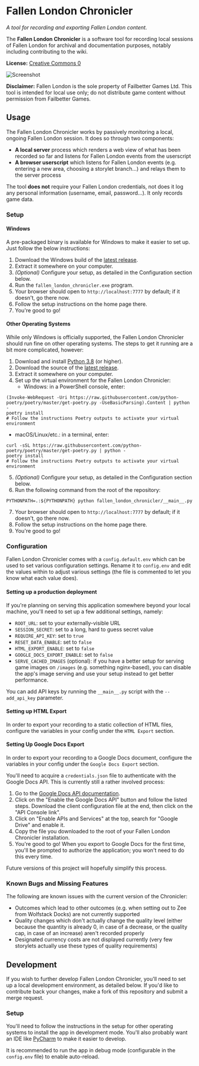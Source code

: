 Fallen London Chronicler
========================

*A tool for recording and exporting Fallen London content.*

The **Fallen London Chronicler** is a software tool for recording local sessions of Fallen London for archival and documentation purposes, notably including contributing to the wiki.

**License:** [Creative Commons 0](https://creativecommons.org/share-your-work/public-domain/cc0/)

![Screenshot](https://user-images.githubusercontent.com/1495312/107299258-394e0900-6a77-11eb-92f1-d66ddc6e6e6c.png)

**Disclaimer:** Fallen London is the sole property of Failbetter Games Ltd. This tool is intended for local use only; do not distribute game content without permission from Failbetter Games.

## Usage

The Fallen London Chronicler works by passively monitoring a local, ongoing Fallen London session. It does so through two components:

- **A local server** process which renders a web view of what has been recorded so far and listens for Fallen London events from the userscript
- **A browser userscript** which listens for Fallen London events (e.g. entering a new area, choosing a storylet branch...) and relays them to the server process

The tool **does not** require your Fallen London credentials, not does it log any personal information (username, email, password...). It only records game data.

### Setup

#### Windows

A pre-packaged binary is available for Windows to make it easier to set up. Just follow the below instructions:

1. Download the Windows build of the [latest release](https://github.com/Lyrositor/fallen_london_chronicler/releases).
2. Extract it somewhere on your computer.
3. *(Optional)* Configure your setup, as detailed in the Configuration section below.
4. Run the `fallen_london_chronicler.exe` program.
5. Your browser should open to `http://localhost:7777` by default; if it doesn't, go there now.
6. Follow the setup instructions on the home page there.
7. You're good to go!

#### Other Operating Systems

While only Windows is officially supported, the Fallen London Chronicler should run fine on other operating systems. The steps to get it running are a bit more complicated, however:

1. Download and install [Python 3.8](https://www.python.org/) (or higher).
2. Download the source of the [latest release](https://github.com/Lyrositor/fallen_london_chronicler/releases).
3. Extract it somewhere on your computer.
4. Set up the virtual environment for the Fallen London Chronicler:
   - Windows: in a PowerShell console, enter:
```
(Invoke-WebRequest -Uri https://raw.githubusercontent.com/python-poetry/poetry/master/get-poetry.py -UseBasicParsing).Content | python -
poetry install
# Follow the instructions Poetry outputs to activate your virtual environment
```
    
   - macOS/Linux/etc.: in a terminal, enter:
```shell
curl -sSL https://raw.githubusercontent.com/python-poetry/poetry/master/get-poetry.py | python -
poetry install
# Follow the instructions Poetry outputs to activate your virtual environment
```
5. *(Optional)* Configure your setup, as detailed in the Configuration section below.
6. Run the following command from the root of the repository:
```shell
PYTHONPATH=.:${PYTHONPATH} python fallen_london_chronicler/__main__.py
```
7. Your browser should open to `http://localhost:7777` by default; if it doesn't, go there now.
8. Follow the setup instructions on the home page there.
9. You're good to go!

### Configuration

Fallen London Chronicler comes with a `config.default.env` which can be used to set various configuration settings. Rename it to `config.env` and edit the values within to adjust various settings (the file is commented to let you know what each value does).

#### Setting up a production deployment

If you're planning on serving this application somewhere beyond your local machine, you'll need to set up a few additional settings, namely:

- `ROOT_URL`: set to your externally-visible URL
- `SESSION_SECRET`: set to a long, hard to guess secret value
- `REQUIRE_API_KEY`: set to `true`
- `RESET_DATA_ENABLE`: set to `false`
- `HTML_EXPORT_ENABLE`: set to `false`
- `GOOGLE_DOCS_EXPORT_ENABLE`: set to `false`
- `SERVE_CACHED_IMAGES` (optional): if you have a better setup for serving game images on `/images` (e.g. something nginx-based), you can disable the app's image serving and use your setup instead to get better performance.

You can add API keys by running the `__main__.py` script with the `--add_api_key` parameter.

#### Setting up HTML Export

In order to export your recording to a static collection of HTML files, configure the variables in your config under the `HTML Export` section.

#### Setting Up Google Docs Export

In order to export your recording to a Google Docs document, configure the variables in your config under the `Google Docs Export` section.

You'll need to acquire a `credentials.json` file to authenticate with the Google Docs API. This is currently still a rather involved process:

1. Go to the [Google Docs API documentation](https://developers.google.com/docs/api/quickstart/python).
2. Click on the "Enable the Google Docs API" button and follow the listed steps. Download the client configuration file at the end, then click on the "API Console link".
3. Click on "Enable APIs and Services" at the top, search for "Google Drive" and enable it.
4. Copy the file you downloaded to the root of your Fallen London Chronicler installation.
5. You're good to go! When you export to Google Docs for the first time, you'll be prompted to authorize the application; you won't need to do this every time.

Future versions of this project will hopefully simplify this process.

### Known Bugs and Missing Features

The following are known issues with the current version of the Chronicler:

- Outcomes which lead to other outcomes (e.g. when setting out to Zee from Wolfstack Docks) are not currently supported
- Quality changes which don't actually change the quality level (either because the quantity is already 0, in case of a decrease, or the quality cap, in case of an increase) aren't recorded properly
- Designated currency costs are not displayed currently (very few storylets actually use these types of quality requirements)

## Development

If you wish to further develop Fallen London Chronicler, you'll need to set up a local development environment, as detailed below. If you'd like to contribute back your changes, make a fork of this repository and submit a merge request.

### Setup

You'll need to follow the instructions in the setup for other operating systems to install the app in development mode. You'll also probably want an IDE like [PyCharm](https://www.jetbrains.com/pycharm/) to make it easier to develop.

It is recommended to run the app in debug mode (configurable in the `config.env` file) to enable auto-reload.
